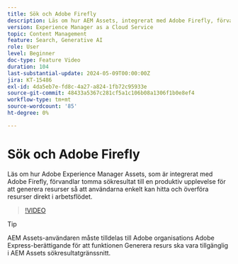 ```yaml
---
title: Sök och Adobe Firefly
description: Läs om hur AEM Assets, integrerat med Adobe Firefly, förvandlar tomma sökresultat till en produktiv upplevelse för att generera resurser.
version: Experience Manager as a Cloud Service
topic: Content Management
feature: Search, Generative AI
role: User
level: Beginner
doc-type: Feature Video
duration: 104
last-substantial-update: 2024-05-09T00:00:00Z
jira: KT-15486
exl-id: 4da5eb7e-fd8c-4a27-a824-1fb72c95933e
source-git-commit: 48433a5367c281cf5a1c106b08a1306f1b0e8ef4
workflow-type: tm+mt
source-wordcount: '85'
ht-degree: 0%

---
```


# Sök och Adobe Firefly

Läs om hur Adobe Experience Manager Assets, som är integrerat med Adobe Firefly, förvandlar tomma sökresultat till en produktiv upplevelse för att generera resurser så att användarna enkelt kan hitta och överföra resurser direkt i arbetsflödet.

>[!VIDEO](https://video.tv.adobe.com/v/3429070/?learn=on)


>[!TIP]
>
> AEM Assets-användaren måste tilldelas till Adobe organisations Adobe Express-berättigande för att funktionen Generera resurs ska vara tillgänglig i AEM Assets sökresultatgränssnitt.
